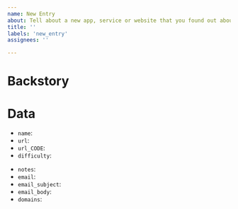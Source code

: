 ```yaml
---
name: New Entry
about: Tell about a new app, service or website that you found out about the data access process
title: ''
labels: 'new_entry'
assignees: ''

---
```


# Backstory
<!-- Tell a bit about how you approached the access request and how it went -->

# Data
<!-- Fill in the fields below, delete any optional ones that do not apply or that you don't have the information -->

- `name`: <!-- The name of the service -->
- `url`: <!-- The url of the data access page. If no such page exists, the url should be a contact or help page explaining the process of data access -->
- `url_CODE`: <!-- *(optional)* Use the language `CODE` as suffix of the url field to provide language-specific deletion codes, shown on the respective language page -->
- `difficulty`: <!-- one of the difficulties below -->
<!--
    - `easy`: Sites with a simple process such as a 'download data' button
    - `medium`: Sites that do allow accessing your data but require you to perform additional steps
    - `hard`: Sites that require you to contact customer services or those that don't allow automatic or easy data access
    - `limited`: Sites that require you to verify that you live in an area with privacy laws before accessing your data
    - `impossible`: For sites where it's basically impossible to access your data, even if you contact them
-->
- `notes`: <!-- *(optional)* Notes will be shown when someone hovers on that service, they include additional information you might need to access your data -->
- `email`: <!-- *(optional)* If you have to send an email to a company to access your data, add the email address here -->
- `email_subject`: <!-- *(optional)* Set the subject for the email link. If unset, the default text is "Account Deletion Request" -->
- `email_body`: <!-- *(optional)* Set the body for the email link. If unset, the default text is "Please delete my account, my username is XXXXXX" -->
- `domains`: <!-- This is used by the [Chrome extension](https://github.com/jdm-contrib/justdelete.me-chrome-extension) -->
